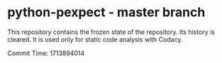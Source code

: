 # python-pexpect - master branch

This repository contains the frozen state of the repository.
Its history is cleared. It is used only for static code
analysis with Codacy.

Commit Time: 1713894014